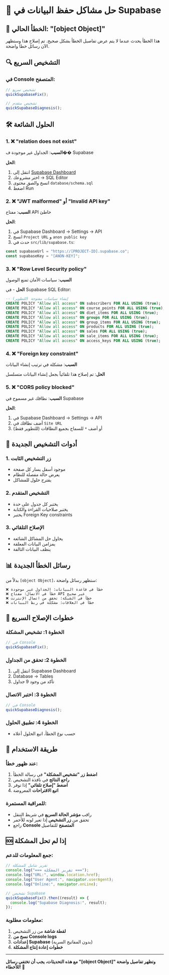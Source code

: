 # 🔧 حل مشاكل حفظ البيانات في Supabase

## 🚨 الخطأ الحالي: "[object Object]"

هذا الخطأ يحدث عندما لا يتم عرض تفاصيل الخطأ بشكل صحيح. تم إصلاح هذا وستظهر الآن رسائل خطأ واضحة.

## 🔍 التشخيص السريع

### في Console المتصفح:

```javascript
// تشخيص سريع
quickSupabaseFix();

// تشخيص متقدم
quickSupabaseDiagnosis();
```

## 🛠️ الحلول الشائعة

### 1. ❌ **"relation does not exist"**

**السبب**: الجداول غير موجودة ف�� Supabase

**الحل**:

1. انتقل إلى [Supabase Dashboard](https://app.supabase.com)
2. اختر مشروعك → SQL Editor
3. انسخ والصق محتوى `database/schema.sql`
4. اضغط Run

### 2. ❌ **"JWT malformed" أو "Invalid API key"**

**السبب**: مفتاح API خاطئ

**الحل**:

1. في Supabase Dashboard → Settings → API
2. انسخ `Project URL` و `anon public key`
3. حدث في `src/lib/supabase.ts`:

```typescript
const supabaseUrl = "https://[PROJECT-ID].supabase.co";
const supabaseKey = "[ANON-KEY]";
```

### 3. ❌ **"Row Level Security policy"**

**السبب**: سياسات الأمان تمنع الوصول

**الحل** - في Supabase SQL Editor:

```sql
-- إنشاء سياسات مفتوحة (للتطوير)
CREATE POLICY "Allow all access" ON subscribers FOR ALL USING (true);
CREATE POLICY "Allow all access" ON course_points FOR ALL USING (true);
CREATE POLICY "Allow all access" ON diet_items FOR ALL USING (true);
CREATE POLICY "Allow all access" ON groups FOR ALL USING (true);
CREATE POLICY "Allow all access" ON group_items FOR ALL USING (true);
CREATE POLICY "Allow all access" ON products FOR ALL USING (true);
CREATE POLICY "Allow all access" ON sales FOR ALL USING (true);
CREATE POLICY "Allow all access" ON sale_items FOR ALL USING (true);
CREATE POLICY "Allow all access" ON access_keys FOR ALL USING (true);
```

### 4. ❌ **"Foreign key constraint"**

**السبب**: مشكلة في ترتيب إنشاء البيانات

**الحل**: تم إصلاح هذا تلقائياً بجعل إنشاء البيانات متسلسل

### 5. ❌ **"CORS policy blocked"**

**السبب**: نطاقك غير مسموح في Supabase

**الحل**:

1. في Supabase Dashboard → Settings → API
2. أضف نطاقك في `Site URL`
3. أو أضف `*` للسماح بجميع النطاقات (للتطوير فقط)

## 🔧 أدوات التشخيص الجديدة

### 1. **زر التشخيص الثابت**

- موجود أسفل يسار كل صفحة
- يعرض حالة مفصلة للنظام
- يقترح حلول للمشاكل

### 2. **التشخيص المتقدم**

- يختبر كل جدول على حدة
- يختبر صلاحيات القراءة والكتابة
- يختبر Foreign Key constraints

### 3. **الإصلاح التلقائي**

- يحاول حل المشاكل الشائعة
- يمزامن البيانات المعلقة
- ينظف البيانات التالفة

## 📊 رسائل الخطأ الجديدة

بدلاً من `[object Object]`، ستظهر رسائل واضحة:

```
❌ خطأ في قاعدة البيانات: الجداول غير موجودة
❌ خطأ في الاتصال: مفتاح API غير صحيح
❌ خطأ في الشبكة: تحقق من اتصال الإنترنت
❌ خطأ في العلاقات: مشكلة في ربط البيانات
```

## 🎯 خطوات الإصلاح السريع

### الخطوة 1: تشخيص المشكلة

```javascript
// في Console
quickSupabaseFix();
```

### الخطوة 2: تحقق من الجداول

1. انتقل إلى Supabase Dashboard
2. Database → Tables
3. تأكد من وجود 9 جداول

### الخطوة 3: اختبر الاتصال

```javascript
// في Console
quickSupabaseDiagnosis();
```

### الخطوة 4: تطبيق الحلول

- حسب نوع الخطأ، اتبع الحلول أعلاه

## 📱 طريقة الاستخدام

### عند ظهور خطأ:

1. **اضغط زر "تشخيص المشكلة"** في رسالة الخطأ
2. **راجع النتائج** في نافذة التشخيص
3. **اضغط "إصلاح تلقائي"** إذا توفر
4. **اتبع الاقتراحات** المعروضة

### للمراقبة المستمرة:

- راقب **مؤشر الحالة السريع** في شريط التنقل
- تحقق من **زر التشخيص** إذا تغير لونه للأحمر
- راجع **Console المتصفح** للتفاصيل

## 🆘 إذا لم تحل المشكلة

### جمع المعلومات للدعم:

```javascript
// تقرير شامل للمشكلة
console.log("=== تقرير المشكلة ===");
console.log("URL:", window.location.href);
console.log("User Agent:", navigator.userAgent);
console.log("Online:", navigator.onLine);

// تشخيص Supabase
quickSupabaseFix().then((result) => {
  console.log("Supabase Diagnosis:", result);
});
```

### معلومات مطلوبة:

1. **لقطة شاشة** من زر التشخيص
2. **نسخ من Console logs**
3. **إعدادات Supabase** (بدون المفاتيح السرية)
4. **خطوات إعادة إنتاج المشكلة**

---

**مع هذه التحديثات، يجب أن تختفي رسائل "[object Object]" وتظهر تفاصيل واضحة للأخطاء! 🎉**
